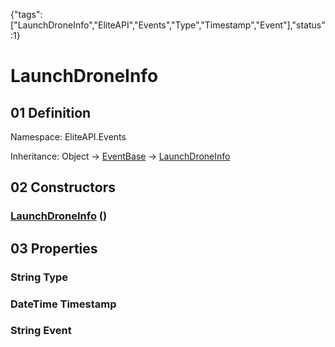 {"tags":["LaunchDroneInfo","EliteAPI","Events","Type","Timestamp","Event"],"status":1}

# LaunchDroneInfo

## 01 Definition

Namespace: <span class='code'>EliteAPI.Events</span>

Inheritance: <span class='code'>Object</span> → <span class='code'>[EventBase](../../EliteAPI/Events/EventBase.html)</span> → <span class='code'>[LaunchDroneInfo](../../EliteAPI/Events/LaunchDroneInfo.html)</span>

## 02 Constructors

### <span class='code'>[LaunchDroneInfo](../../EliteAPI/Events/LaunchDroneInfo.html)</span> ()

## 03 Properties

### <span class='code'>String</span> Type

### <span class='code'>DateTime</span> Timestamp

### <span class='code'>String</span> Event

